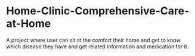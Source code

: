 # Home-Clinic-Comprehensive-Care-at-Home
A project where user can sit at the comfort their home and get to know which disease they have and get related information and medication for it.
